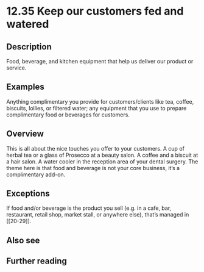 # 12.35 Keep our customers fed and watered

## Description

Food, beverage, and kitchen equipment that help us deliver our product or service.

## Examples

Anything complimentary you provide for customers/clients like tea, coffee, biscuits, lollies, or filtered water; any equipment that you use to prepare complimentary food or beverages for customers.

## Overview

This is all about the nice touches you offer to your customers. A cup of herbal tea or a glass of Prosecco at a beauty salon. A coffee and a biscuit at a hair salon. A water cooler in the reception area of your dental surgery. The theme here is that food and beverage is not your core business, it’s a complimentary add-on.

## Exceptions

If food and/or beverage is the product you sell (e.g. in a cafe, bar, restaurant, retail shop, market stall, or anywhere else), that’s managed in [[20-29]].

## Also see

## Further reading

